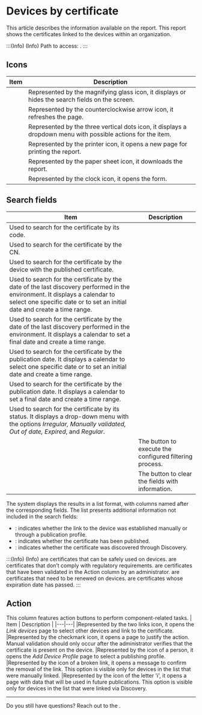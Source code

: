 # Devices by certificate 

This article describes the information available on the  report. This report shows the certificates linked to the devices within an organization.

:::(Info) (Info)
Path to access: .
:::

## Icons
| Item | Description |
| --- | --- |
||Represented by the magnifying glass icon, it displays or hides the search fields on the screen.
||Represented by the counterclockwise arrow icon, it refreshes the page.
||Represented by the three vertical dots icon, it displays a dropdown menu with possible actions for the item.
||Represented by the printer icon, it opens a new page for printing the report.
||Represented by the paper sheet icon, it downloads the report.
||Represented by the clock icon, it opens the  form.

##  Search fields
| Item | Description |
| --- | --- |
|Used to search for the certificate by its code.
|Used to search for the certificate by the CN.
|Used to search for the certificate by the device with the published certificate.
|Used to search for the certificate by the date of the last discovery performed in the environment. It displays a calendar to select one specific date or to set an initial date and create a time range.|
|Used to search for the certificate by the date of the last discovery performed in the environment. It displays a calendar to set a final date and create a time range.|
|Used to search for the certificate by the publication date. It displays a calendar to select one specific date or to set an initial date and create a time range.|
|Used to search for the certificate by the publication date. It displays a calendar to set a final date and create a time range.|
|Used to search for the certificate by its status. It displays a drop-down menu with the options *Irregular, Manually validated, Out of date, Expired*, and *Regular*. 
||The button to execute the configured filtering process.
||The button to clear the fields with information.

The system displays the results in a list format, with columns named after the corresponding fields. The list presents additional information not included in the search fields:

* : indicates whether the link to the device was established manually or through a publication profile.
* : indicates whether the certificate has been published.
* : indicates whether the certificate was discovered through Discovery.

:::(Info) (Info)
 are certificates that can be safely used on devices.
 are certificates that don’t comply with regulatory requirements.
 are certificates that have been validated in the Action column by an administrator.
 are certificates that need to be renewed on devices.
 are certificates whose expiration date has passed.
:::

##  Action
This column features action buttons to perform component-related tasks.
| Item | Description |
|---|---|
|Represented by the two links icon, it opens the *Link devices* page to select other devices and link to the certificate.
|Represented by the checkmark icon, it opens a page to justify the action. Manual validation should only occur after the administrator verifies that the certificate is present on the device.
|Represented by the icon of a person, it opens the *Add Device Profile* page to select a publishing profile.
|Represented by the icon of a broken link, it opens a message to confirm the removal of the link. This option is visible only for devices in the list that were manually linked.
|Represented by the icon of the letter 'i', it opens a page with data that will be used in future publications. This option is visible only for devices in the list that were linked via Discovery.
***
Do you still have questions? Reach out to the .